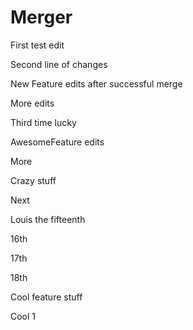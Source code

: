 # Merger

First test edit

Second line of changes

New Feature edits after successful merge

More edits

Third time lucky

AwesomeFeature edits

More

Crazy stuff

Next

Louis the fifteenth

16th

17th

18th

Cool feature stuff

Cool 1
